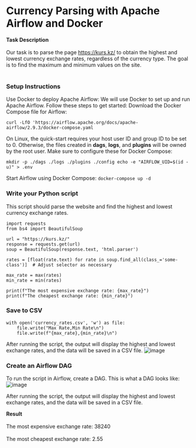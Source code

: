 # Currency Parsing with Apache Airflow and Docker

**Task Description**
<br/><br/>
Our task is to parse the page https://kurs.kz/ to obtain the highest and lowest currency exchange rates, regardless of the currency type. The goal is to find the maximum and minimum values on the site.
<br/><br/>
### Setup Instructions ###
Use Docker to deploy Apache Airflow:
We will use Docker to set up and run Apache Airflow. Follow these steps to get started:
Download the Docker Compose file for Airflow:

`curl -LfO 'https://airflow.apache.org/docs/apache-airflow/2.9.3/docker-compose.yaml`

On Linux, the quick-start requires your host user ID and group ID to be set to 0. Otherwise, the files created in **dags**, **logs**, and **plugins** will be owned by the root user. Make sure to configure these for Docker Compose:

`mkdir -p ./dags ./logs ./plugins ./config
echo -e "AIRFLOW_UID=$(id -u)" > .env`

Start Airflow using Docker Compose:
`docker-compose up -d`

### Write your Python script ###

This script should parse the website and find the highest and lowest currency exchange rates.
```
import requests
from bs4 import BeautifulSoup

url = "https://kurs.kz/"
response = requests.get(url)
soup = BeautifulSoup(response.text, 'html.parser')

rates = [float(rate.text) for rate in soup.find_all(class_='some-class')]  # Adjust selector as necessary

max_rate = max(rates)
min_rate = min(rates)

print(f"The most expensive exchange rate: {max_rate}")
print(f"The cheapest exchange rate: {min_rate}")
```

### Save to CSV ###
```
with open('currency_rates.csv', 'w') as file:
    file.write("Max Rate,Min Rate\n")
    file.write(f"{max_rate},{min_rate}\n")
```
    
After running the script, the output will display the highest and lowest exchange rates, and the data will be saved in a CSV file.
![image](https://github.com/user-attachments/assets/00aa64fe-dedf-4a04-a183-fd3a29f5063d)

### Create an Airflow DAG ###

To run the script in Airflow, create a DAG. This is what a DAG looks like:
![image](https://github.com/user-attachments/assets/5265a75c-b618-4af8-80f4-74db978b4cda)

After running the script, the output will display the highest and lowest exchange rates, and the data will be saved in a CSV file.

**Result** <br/><br/>
The most expensive exchange rate: 38240 <br/><br/>
The most cheapest exchange rate: 2.55 <br/><br/>

